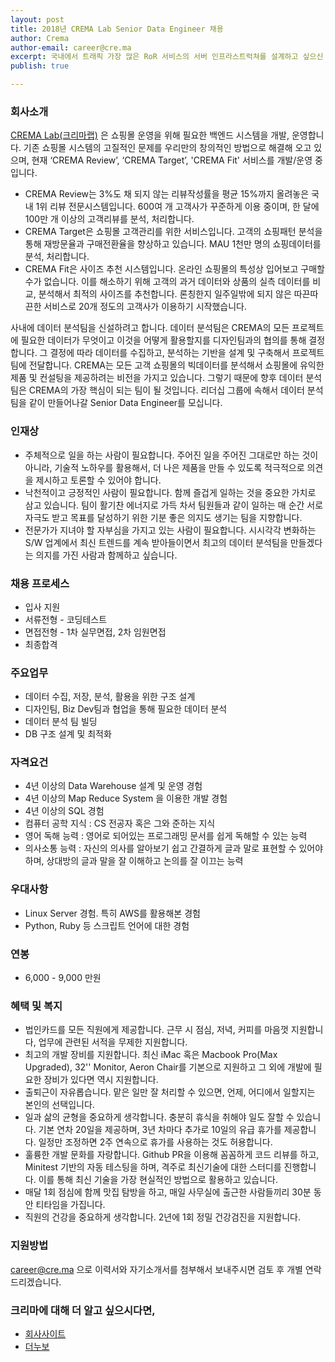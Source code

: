 ```yaml
---
layout: post
title: 2018년 CREMA Lab Senior Data Engineer 채용
author: Crema
author-email: career@cre.ma
excerpt: 국내에서 트래픽 가장 많은 RoR 서비스의 서버 인프라스트럭쳐를 설계하고 싶으신 분. 국내 이커머스 생태계를 혁신하고 싶으신 분. CREMA Lab에서 Senior Data Engineer Engineer를 모십니다.
publish: true

---
```


### 회사소개

[CREMA Lab(크리마랩)](http://www.cre.ma) 은 쇼핑몰 운영을 위해 필요한 백엔드 시스템을 개발, 운영합니다. 기존 쇼핑몰 시스템의 고질적인 문제를 우리만의 창의적인 방법으로 해결해 오고 있으며, 현재 ‘CREMA Review’, ‘CREMA Target’, 'CREMA Fit' 서비스를 개발/운영 중입니다.
- CREMA Review는 3%도 채 되지 않는 리뷰작성률을 평균 15%까지 올려놓은 국내 1위 리뷰 전문시스템입니다. 600여 개 고객사가 꾸준하게 이용 중이며, 한 달에 100만 개 이상의 고객리뷰를 분석, 처리합니다.
- CREMA Target은 쇼핑몰 고객관리를 위한 서비스입니다. 고객의 쇼핑패턴 분석을 통해 재방문율과 구매전환율을 향상하고 있습니다. MAU 1천만 명의 쇼핑데이터를 분석, 처리합니다.
- CREMA Fit은 사이즈 추천 시스템입니다. 온라인 쇼핑몰의 특성상 입어보고 구매할 수가 없습니다. 이를 해소하기 위해 고객의 과거 데이터와 상품의 실측 데이터를 비교, 분석해서 최적의 사이즈를 추천합니다. 론칭한지 일주일밖에 되지 않은 따끈따끈한 서비스로 20개 정도의 고객사가 이용하기 시작했습니다.

사내에 데이터 분석팀을 신설하려고 합니다. 데이터 분석팀은 CREMA의 모든 프로젝트에 필요한 데이터가 무엇이고 이것을 어떻게 활용할지를 디자인팀과의 협의를 통해 결정합니다. 그 결정에 따라 데이터를 수집하고, 분석하는 기반을 설계 및 구축해서 프로젝트팀에 전달합니다. CREMA는 모든 고객 쇼핑몰의 빅데이터를 분석해서 쇼핑몰에 유익한 제품 및 컨설팅을 제공하려는 비전을 가지고 있습니다. 그렇기 때문에 향후 데이터 분석팀은 CREMA의 가장 핵심이 되는 팀이 될 것입니다. 리더십 그룹에 속해서 데이터 분석팀을 같이 만들어나갈 Senior Data Engineer를 모십니다.

### 인재상
- 주체적으로 일을 하는 사람이 필요합니다. 주어진 일을 주어진 그대로만 하는 것이 아니라, 기술적 노하우를 활용해서, 더 나은 제품을 만들 수 있도록 적극적으로 의견을 제시하고 토론할 수 있어야 합니다.
- 낙천적이고 긍정적인 사람이 필요합니다. 함께 즐겁게 일하는 것을 중요한 가치로 삼고 있습니다. 팀이 활기찬 에너지로 가득 차서 팀원들과 같이 일하는 매 순간 서로 자극도 받고 목표를 달성하기 위한 기분 좋은 의지도 생기는 팀을 지향합니다.
- 전문가가 지녀야 할 자부심을 가지고 있는 사람이 필요합니다. 시시각각 변화하는 S/W 업계에서 최신 트렌드를 계속 받아들이면서 최고의 데이터 분석팀을 만들겠다는 의지를 가진 사람과 함께하고 싶습니다.

### 채용 프로세스
- 입사 지원
- 서류전형 - 코딩테스트
- 면접전형 - 1차 실무면접, 2차 임원면접
- 최종합격

### 주요업무
- 데이터 수집, 저장, 분석, 활용을 위한 구조 설계
- 디자인팀, Biz Dev팀과 협업을 통해 필요한 데이터 분석
- 데이터 분석 팀 빌딩
- DB 구조 설계 및 최적화

### 자격요건
- 4년 이상의 Data Warehouse 설계 및 운영 경험
- 4년 이상의 Map Reduce System 을 이용한 개발 경험
- 4년 이상의 SQL 경험
- 컴퓨터 공학 지식 : CS 전공자 혹은 그와 준하는 지식
- 영어 독해 능력 : 영어로 되어있는 프로그래밍 문서를 쉽게 독해할 수 있는 능력
- 의사소통 능력 : 자신의 의사를 알아보기 쉽고 간결하게 글과 말로 표현할 수 있어야 하며, 상대방의 글과 말을 잘 이해하고 논의를 잘 이끄는 능력

### 우대사항
- Linux Server 경험. 특히 AWS를 활용해본 경험
- Python, Ruby 등 스크립트 언어에 대한 경험

### 연봉
- 6,000 - 9,000 만원

### 혜택 및 복지
- 법인카드를 모든 직원에게 제공합니다. 근무 시 점심, 저녁, 커피를 마음껏 지원합니다, 업무에 관련된 서적을 무제한 지원합니다.
- 최고의 개발 장비를 지원합니다. 최신 iMac 혹은 Macbook Pro(Max Upgraded), 32'' Monitor, Aeron Chair를 기본으로 지원하고 그 외에 개발에 필요한 장비가 있다면 역시 지원합니다.
- 출퇴근이 자유롭습니다. 맡은 일만 잘 처리할 수 있으면, 언제, 어디에서 일할지는 본인의 선택입니다.
- 일과 삶의 균형을 중요하게 생각합니다. 충분히 휴식을 취해야 일도 잘할 수 있습니다. 기본 연차 20일을 제공하며, 3년 차마다 추가로 10일의 유급 휴가를 제공합니다. 일정만 조정하면 2주 연속으로 휴가를 사용하는 것도 허용합니다.
- 훌륭한 개발 문화를 자랑합니다. Github PR을 이용해 꼼꼼하게 코드 리뷰를 하고, Minitest 기반의 자동 테스팅을 하며, 격주로 최신기술에 대한 스터디를 진행합니다. 이를 통해 최신 기술을 가장 현실적인 방법으로 활용하고 있습니다.
- 매달 1회 점심에 함께 맛집 탐방을 하고, 매일 사무실에 출근한 사람들끼리 30분 동안 티타임을 가집니다.
- 직원의 건강을 중요하게 생각합니다. 2년에 1회 정밀 건강검진을 지원합니다.

### 지원방법
career@cre.ma 으로 이력서와 자기소개서를 첨부해서 보내주시면 검토 후 개별 연락드리겠습니다.

### 크리마에 대해 더 알고 싶으시다면,

- [회사사이트](http://www.cre.ma)
- [더누보](http://the-nuvo.com)

